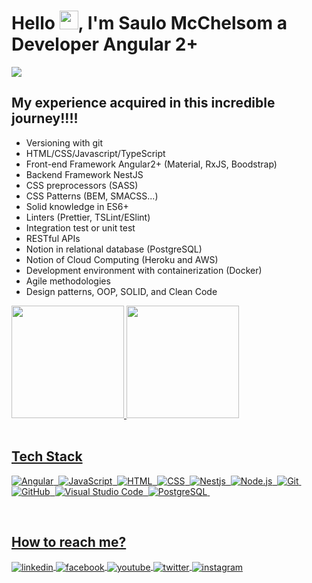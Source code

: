 <h1 align="left">Hello <img src="https://raw.githubusercontent.com/kaueMarques/kaueMarques/master/hi.gif" width="30px">, I'm Saulo McChelsom a Developer Angular 2+</h1>

![](https://komarev.com/ghpvc/?username=saulomcchelsom&color=blue)

## My experience acquired in this incredible journey!!!!

- Versioning with git
- HTML/CSS/Javascript/TypeScript
- Front-end Framework Angular2+ (Material, RxJS, Boodstrap)
- Backend Framework NestJS
- CSS preprocessors (SASS)
- CSS Patterns (BEM, SMACSS...)
- Solid knowledge in ES6+
- Linters (Prettier, TSLint/ESlint)
- Integration test or unit test
- RESTful APIs
- Notion in relational database (PostgreSQL)
- Notion of Cloud Computing (Heroku and AWS)
- Development environment with containerization (Docker)
- Agile methodologies
- Design patterns, OOP, SOLID, and Clean Code
 
 <div>
  <a href="https://github.com/saulomcchelsom">
  <img height="180em" src="https://github-readme-stats.vercel.app/api?username=saulomcchelsom&show_icons=true&theme=vision-friendly-dark&include_all_commits=true&count_private=true"/>
  <img height="180em" src="https://github-readme-stats.vercel.app/api/top-langs/?username=saulomcchelsom&layout=compact&langs_count=7&theme=vision-friendly-dark"/>
</div>
</br>

 ## Tech Stack

![Angular](https://img.shields.io/badge/-Angular-05122A?style=flat&logo=angular)&nbsp;
![JavaScript](https://img.shields.io/badge/-JavaScript-05122A?style=flat&logo=javascript)&nbsp;
![HTML](https://img.shields.io/badge/-HTML-05122A?style=flat&logo=HTML5)&nbsp;
![CSS](https://img.shields.io/badge/-CSS-05122A?style=flat&logo=CSS3&logoColor=1572B6)&nbsp;
![Nestjs](https://img.shields.io/badge/-Nestjs-05122A?style=flat&logo=nestjs)&nbsp;
![Node.js](https://img.shields.io/badge/-Node.js-05122A?style=flat&logo=node.js)&nbsp;
![Git](https://img.shields.io/badge/-Git-05122A?style=flat&logo=git)&nbsp;
![GitHub](https://img.shields.io/badge/-GitHub-05122A?style=flat&logo=github)&nbsp;
![Visual Studio Code](https://img.shields.io/badge/-Visual%20Studio%20Code-05122A?style=flat&logo=visual-studio-code&logoColor=007ACC)&nbsp;
![PostgreSQL](https://img.shields.io/badge/-PostgreSQL-05122A?style=flat&logo=postgresql)&nbsp;

</br>

## How to reach me?
<a href="https://linkedin.com/in/saulomcchelsom" target="_blank">
  <img align="center" src="https://img.shields.io/badge/-Saulo McChelsom-05122A?style=flat&logo=linkedin" alt="linkedin"/>
</a>

<a href="https://facebook.com/saulomcchelsom" target="_blank">
  <img align="center" src="https://img.shields.io/badge/-Saulo McChelsom-05122A?style=flat&logo=facebook" alt="facebook"/>
</a>

<a href="https://facebook.com/saulomcchelsom" target="_blank">
  <img align="center" src="https://img.shields.io/badge/-Saulo McChelsom-05122A?style=flat&logo=youtube" alt="youtube"/>
</a>

<a href="https://facebook.com/saulomcchelsom" target="_blank">
  <img align="center" src="https://img.shields.io/badge/-Saulo McChelsom-05122A?style=flat&logo=twitter" alt="twitter"/>
</a>
 
<a href="https://facebook.com/saulomcchelsom" target="_blank">
  <img align="center" src="https://img.shields.io/badge/-Saulo McChelsom-05122A?style=flat&logo=instagram" alt="instagram"/>
</a>

</br>
</br>
</br>
</br>

